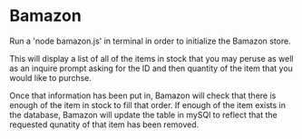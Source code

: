 # Bamazon

Run a 'node bamazon.js' in terminal in order to initialize the Bamazon store. 

This will display a list of all of the items in stock that you may peruse as well as an inquire prompt asking for the ID and then quantity of the item that you would like to purchse. 

Once that information has been put in, Bamazon will check that there is enough of the item in stock to fill that order. If enough of the item exists in the database, Bamazon will update the table in mySQl to reflect that the requested qunatity of that item has been removed. 

